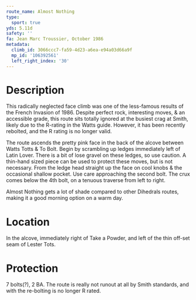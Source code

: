 ```yaml
---
route_name: Almost Nothing
type:
  sport: true
yds: 5.11d
safety: ''
fa: Jean Marc Troussier, October 1986
metadata:
  climb_id: 3066ccc7-fa59-4d23-a6ea-e94a03d66a9f
  mp_id: '106392561'
  left_right_index: '30'
---
```

# Description
This radically neglected face climb was one of the less-famous results of the French Invasion of 1986.  Despite perfect rock, interesting moves, & an accessible grade, this route sits totally ignored at the busiest crag at Smith, likely due to the R-rating in the Watts guide.  However, it has been recently rebolted, and the R rating is no longer valid.

The route ascends the pretty pink face in the back of the alcove between Watts Totts & To Bolt.  Begin by scrambling up ledges immediately left of Latin Lover.  There is a bit of lose gravel on these ledges, so use caution.  A thin-hand sized piece can be used to protect these moves, but is not necessary.  From the ledge head straight up the face on cool knobs & the occasional shallow pocket.  Use care approaching the second bolt.  The crux comes below the 4th bolt, on a tenuous traverse from left to right.

Almost Nothing gets a lot of shade compared to other Dihedrals routes, making it a good morning option on a warm day.

# Location
In the alcove, immediately right of Take a Powder, and left of the thin off-set seam of Lester Tots.

# Protection
7 bolts(?), 2 BA.  The route is really not runout at all by Smith standards, and with the re-bolting is no longer R rated.
